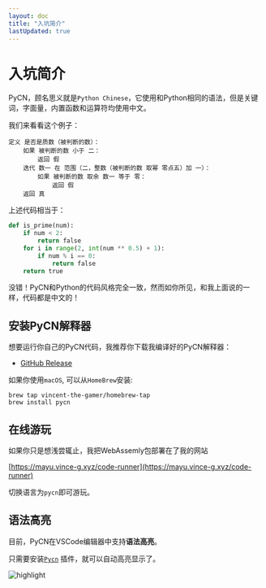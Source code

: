 ```yaml
---
layout: doc
title: "入坑简介"
lastUpdated: true
---
```


# 入坑简介

PyCN，顾名思义就是`Python Chinese`，它使用和Python相同的语法，但是关键词，字面量，内置函数和运算符均使用中文。

我们来看看这个例子：

```pycn
定义 是否是质数（被判断的数）：
    如果 被判断的数 小于 二：
        返回 假
    迭代 数一 在 范围（二，整数（被判断的数 取幂 零点五）加 一）：
        如果 被判断的数 取余 数一 等于 零：
            返回 假
    返回 真
```

上述代码相当于：

```python
def is_prime(num):
    if num < 2:
        return false
    for i in range(2, int(num ** 0.5) + 1):
        if num % i == 0:
            return false
    return true
```

没错！PyCN和Python的代码风格完全一致，然而如你所见，和我上面说的一样，代码都是中文的！

## 安装PyCN解释器

想要运行你自己的PyCN代码，我推荐你下载我编译好的PyCN解释器：

- [GitHub Release](https://github.com/Vincent-the-gamer/pycn/releases)

如果你使用`macOS`, 可以从`HomeBrew`安装:

```shell
brew tap vincent-the-gamer/homebrew-tap
brew install pycn
```

## 在线游玩

如果你只是想浅尝辄止，我把WebAssemly包部署在了我的网站

[https://mayu.vince-g.xyz/code-runner](https://mayu.vince-g.xyz/code-runner)

切换语言为`pycn`即可游玩。

## 语法高亮

目前，PyCN在VSCode编辑器中支持**语法高亮**。

只需要安装[`Pycn`](https://marketplace.visualstudio.com/items?itemName=vincent-the-gamer.vscode-pycn) 插件，就可以自动高亮显示了。

![highlight](/imgs/highlight.png)